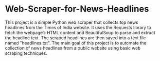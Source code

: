 # Web-Scraper-for-News-Headlines
This project is a simple Python web scraper that collects top news headlines from the Times of India website. 
It uses the Requests library to fetch the webpage’s HTML content and BeautifulSoup to parse and extract the headline text. 
The scraped headlines are then saved into a text file named "headlines.txt". 
The main goal of this project is to automate the collection of news headlines from a public website using basic web scraping techniques.

